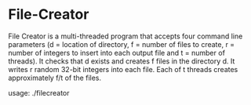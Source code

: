 # File-Creator

File Creator is a multi-threaded program that accepts four command line parameters (d = location of directory, f = number of files to create, r = number of integers to insert into each output file and t = number of threads). It checks that d exists and creates f files in the directory d. It writes r random 32-bit integers into each file. Each of t threads creates approximately f/t of the files.

usage: ./filecreator <absolute path> <unsigned int> <unsigned int> <unsigned int>
